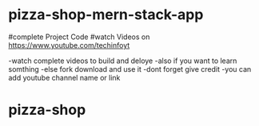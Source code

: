 # pizza-shop-mern-stack-app 
#complete Project Code 
#watch Videos on 
https://www.youtube.com/techinfoyt

-watch complete videos to build and deloye 
-also if you want to learn somthing 
-else fork download and use it
-dont forget give credit 
-you can add youtube channel name or link 
# pizza-shop
